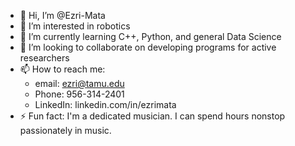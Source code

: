 - 👋 Hi, I’m @Ezri-Mata
- 👀 I’m interested in robotics
- 🌱 I’m currently learning C++, Python, and general Data Science
- 💞️ I’m looking to collaborate on developing programs for active researchers
- 📫 How to reach me:
   - email: ezri@tamu.edu
   - Phone: 956-314-2401
   - LinkedIn: linkedin.com/in/ezrimata
- ⚡ Fun fact: I'm a dedicated musician. I can spend hours nonstop passionately in music. 

<!---
Ezri-Mata/Ezri-Mata is a ✨ special ✨ repository because its `README.md` (this file) appears on your GitHub profile.
You can click the Preview link to take a look at your changes.
--->

